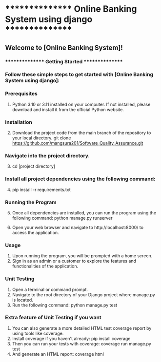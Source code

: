 # ************** Online Banking System using django **************
## Welcome to [Online Banking System]!

### ************** Getting Started **************
### Follow these simple steps to get started with [Online Banking System using django]:

### Prerequisites
1. Python 3.10 or 3.11 installed on your computer. If not installed, please download and install it from the official Python website.

### Installation
2. Download the project code from the main branch of the repository to your local directory.
git clone https://github.com/mangsura201/Software_Quality_Assurance.git

### Navigate into the project directory.
3. cd [project directory]

### Install all project dependencies using the following command:
4. pip install -r requirements.txt

### Running the Program
5. Once all dependencies are installed, you can run the program using the following command:
python manage.py runserver

6. Open your web browser and navigate to http://localhost:8000/ to access the application.

### Usage
1. Upon running the program, you will be prompted with a home screen.
2. Sign in as an admin or a customer to explore the features and functionalities of the application.

### Unit Testing
1. Open a terminal or command prompt.
2. Navigate to the root directory of your Django project where manage.py is located.
3. Run the following command:
    python manage.py test

### Extra feature of Unit Testing if you want
1. You can also generate a more detailed HTML test coverage report by using tools like coverage.
2. Install coverage if you haven't already:
    pip install coverage
3. Then you can run your tests with coverage:
    coverage run manage.py test
4. And generate an HTML report:
    coverage html

